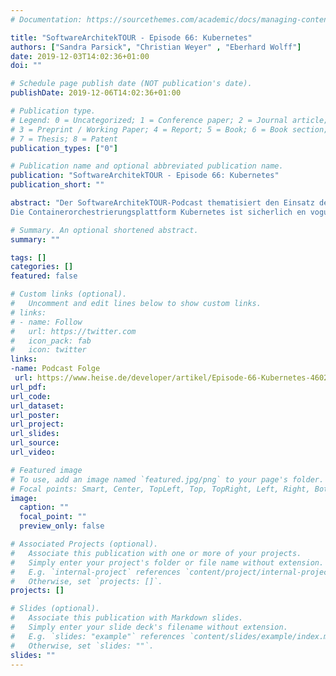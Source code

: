 ```yaml
---
# Documentation: https://sourcethemes.com/academic/docs/managing-content/

title: "SoftwareArchitekTOUR - Episode 66: Kubernetes"
authors: ["Sandra Parsick", "Christian Weyer" , "Eberhard Wolff"]
date: 2019-12-03T14:02:36+01:00
doi: ""

# Schedule page publish date (NOT publication's date).
publishDate: 2019-12-06T14:02:36+01:00

# Publication type.
# Legend: 0 = Uncategorized; 1 = Conference paper; 2 = Journal article;
# 3 = Preprint / Working Paper; 4 = Report; 5 = Book; 6 = Book section;
# 7 = Thesis; 8 = Patent
publication_types: ["0"]

# Publication name and optional abbreviated publication name.
publication: "SoftwareArchitekTOUR - Episode 66: Kubernetes"
publication_short: ""

abstract: "Der SoftwareArchitekTOUR-Podcast thematisiert den Einsatz der Containerorchestrierungsplattform Kubernetes, ihre Vorteile, aber auch damit verbundene Herausforderungen. \n
Die Containerorchestrierungsplattform Kubernetes ist sicherlich en vogue, und viele Unternehmen evaluieren ihren Einsatz. Die Podcaster Sandra Parsick, Christian Weyer und Eberhard Wolff diskutieren in dieser Episode die Historie der Containertechniken bis hin zu Kubernetes, deren Vorteile und welche Einsatzszenarien sich dafür anbieten. Es geht aber auch um Herausforderungen, die sich durch den Einsatz für Softwarearchitekten ergeben – gerade vor der dem Hintergrund einer nicht unerheblichen Komplexität, die mit Kubernetes einhergeht. Schließlich wir die Plattform von Alternativen oder sie ergänzenden Architekturkonzepten abgegrenzt."

# Summary. An optional shortened abstract.
summary: ""

tags: []
categories: []
featured: false

# Custom links (optional).
#   Uncomment and edit lines below to show custom links.
# links:
# - name: Follow
#   url: https://twitter.com
#   icon_pack: fab
#   icon: twitter
links:
-name: Podcast Folge
 url: https://www.heise.de/developer/artikel/Episode-66-Kubernetes-4602464.html
url_pdf:
url_code:
url_dataset:
url_poster:
url_project:
url_slides:
url_source:
url_video:

# Featured image
# To use, add an image named `featured.jpg/png` to your page's folder.
# Focal points: Smart, Center, TopLeft, Top, TopRight, Left, Right, BottomLeft, Bottom, BottomRight.
image:
  caption: ""
  focal_point: ""
  preview_only: false

# Associated Projects (optional).
#   Associate this publication with one or more of your projects.
#   Simply enter your project's folder or file name without extension.
#   E.g. `internal-project` references `content/project/internal-project/index.md`.
#   Otherwise, set `projects: []`.
projects: []

# Slides (optional).
#   Associate this publication with Markdown slides.
#   Simply enter your slide deck's filename without extension.
#   E.g. `slides: "example"` references `content/slides/example/index.md`.
#   Otherwise, set `slides: ""`.
slides: ""
---
```

